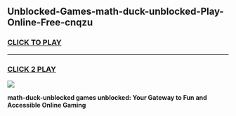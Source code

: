 
## Unblocked-Games-math-duck-unblocked-Play-Online-Free-cnqzu
<h3>
<a href="https://premium76.site?title=math-duck-unblocked&ref=26A">CLICK TO PLAY</a></h3>
<hr>

<h3>
<a href="https://premium76.site?title=math-duck-unblocked&ref=26A">CLICK 2 PLAY</a>
  
</h3>

<a href="https://premium76.site?title=math-duck-unblocked&ref=26A"><img src="https://clearcache.store/games.png"></a>


**math-duck-unblocked games unblocked: Your Gateway to Fun and Accessible Online Gaming**
